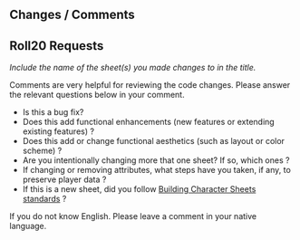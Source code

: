 ## Changes / Comments






## Roll20 Requests

*Include the name of the sheet(s) you made changes to in the title.*

Comments are very helpful for reviewing the code changes. Please answer the relevant questions below in your comment.

- Is this a bug fix?
- Does this add functional enhancements (new features or extending existing features) ?
- Does this add or change functional aesthetics (such as layout or color scheme) ? 
- Are you intentionally changing more that one sheet? If so, which ones ?
- If changing or removing attributes, what steps have you taken, if any, to preserve player data ?
- If this is a new sheet, did you follow [Building Character Sheets standards](https://wiki.roll20.net/Building_Character_Sheets#Roll20_Character_Sheets_Repository) ?

If you do not know English. Please leave a comment in your native language.
